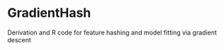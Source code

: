 GradientHash
============

Derivation and R code for feature hashing and model fitting via gradient descent
